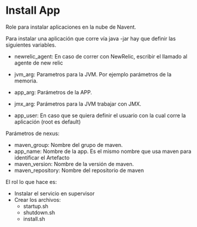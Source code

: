Install App
=========

Role para instalar aplicaciones en la nube de Navent.

Para instalar una aplicación que corre vía java -jar hay que definir las siguientes variables.

- newrelic_agent: En caso de correr con NewRelic, escribir el llamado al agente de new relic

- jvm_arg: Parametros para la JVM. Por ejemplo parámetros de la memoria.
- app_arg: Parámetros de la APP.
- jmx_arg: Parámetros para la JVM trabajar con JMX.

- app_user: En caso que se quiera definir el usuario con la cual corre la aplicación (root es default)

Parámetros de nexus:

- maven_group: Nombre del grupo de maven.
- app_name: Nombre de la app. Es el mismo nombre que usa maven para identificar el Artefacto
- maven_version: Nombre de la versión de maven.
- maven_repository: Nombre del repositorio de maven


El rol lo que hace es:

- Instalar el servicio en supervisor
- Crear los archivos:
    - startup.sh
    - shutdown.sh
    - install.sh



